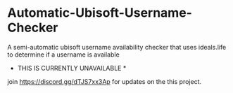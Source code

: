 # Automatic-Ubisoft-Username-Checker
A semi-automatic ubisoft username availability checker that uses ideals.life to determine if a username is available

* THIS IS CURRENTLY UNAVAILABLE *

join https://discord.gg/dTJS7xx3Ap for updates on the this project.
